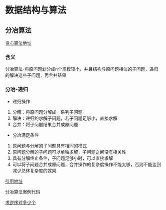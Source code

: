 # 数据结构与算法

## 分冶算法

[贪心算法地址](https://time.geekbang.org/column/article/73188)

### 含义

分冶算法-将原问题划分成n个规模较小，并且结构与原问题相似的子问题，递归的解决这些子问题，再合并结果

### 分冶-递归

- 递归操作

1. 分解：将原问题分解成一系列子问题
2. 解决：递归的求解子问题，若子问题足够小，直接求解
3. 合并：将子问题结果合并成原问题

- 分冶满足条件

1. 原问题与分解的子问题具有相同的模式
2. 原问题分解的子问题可以单独求解，子问题之间没有相关性
3. 具有分解终止条件，子问题足够小时，可以直接求解
4. 可以将子问题合并成原问题，合并操作的复杂度操作不能太够，否则不能达到减少总体复杂度的效果

[引用地址](https://time.geekbang.org/column/article/73503)

分冶算法案例代码

[求逆序对多少个](https://github.com/LIUeng/alogrithm-ci/%2319.js)